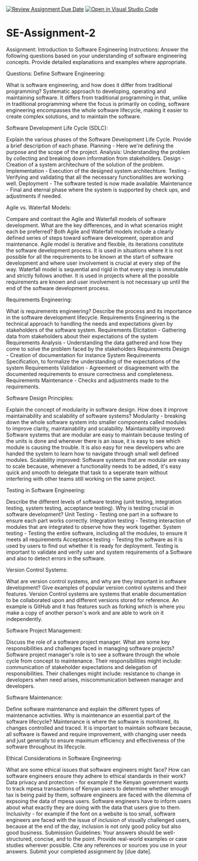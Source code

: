 [![Review Assignment Due Date](https://classroom.github.com/assets/deadline-readme-button-24ddc0f5d75046c5622901739e7c5dd533143b0c8e959d652212380cedb1ea36.svg)](https://classroom.github.com/a/-ucQIGTc)
[![Open in Visual Studio Code](https://classroom.github.com/assets/open-in-vscode-718a45dd9cf7e7f842a935f5ebbe5719a5e09af4491e668f4dbf3b35d5cca122.svg)](https://classroom.github.com/online_ide?assignment_repo_id=15194882&assignment_repo_type=AssignmentRepo)

# SE-Assignment-2

Assignment: Introduction to Software Engineering
Instructions:
Answer the following questions based on your understanding of software engineering concepts. Provide detailed explanations and examples where appropriate.

Questions:
Define Software Engineering:

What is software engineering, and how does it differ from traditional programming?
Systematic approach to developing, operating and maintaining software.
It differs from traditional programming in that, unlike in traditional programming where the focus is primarily on coding, software engineering encompasses the whole software lifecycle, making it easier to create complex solutions, and to maintain the software.

Software Development Life Cycle (SDLC):

Explain the various phases of the Software Development Life Cycle. Provide a brief description of each phase.
Planning - Here we're defining the purpose and the scope of the project.
Analysis: Understanding the problem by collecting and breaking down information from stakeholders.
Design - Creation of a system architechure of the solution of the problem.
Implementation - Execution of the designed system architechture.
Testing - Verifying and validating that all the necessary functionalities are working well.
Deployment - The software tested is now made available.
Maintenance - Final and eternal phase where the system is supported by check ups, and adjustments if needed.

Agile vs. Waterfall Models:

Compare and contrast the Agile and Waterfall models of software development. What are the key differences, and in what scenarios might each be preferred?
Both Agile and Waterfall models include a clearly defined series of steps toward software development, operation and maintenance.
Agile model is iterative and flexible, its iterations constitute the software development process. It is used in situations where it is not possible for all the requirements to be known at the start of software development and where user involvement is crucial at every step of the way.
Waterfall model is sequential and rigid in that every step is immutable and strictly follows another. It is used in projects where all the possible requirements are known and user involvement is not necessary up until the end of the software development process.

Requirements Engineering:

What is requirements engineering? Describe the process and its importance in the software development lifecycle.
Requirements Engineering is the technical approach to handling the needs and expectations given by stakeholders of the software system.
Requirements Elicitation - Gathering data from stakeholders about their expectations of the system
Requirements Analysis - Understanding the data gathered and how they come to solve the problem faced by the stakeholders
Requirements Design - Creation of documentation for instance System Requirements Specification, to formalize the understanding of the expectations of the system
Requirements Validation - Agreement or disagreement with the documented requirements to ensure correctness and completeness.
Requirements Maintenance - Checks and adjustments made to the requirements.

Software Design Principles:

Explain the concept of modularity in software design. How does it improve maintainability and scalability of software systems?
Modularity - breaking down the whole software system into smaller components called modules to improve clarity, maintainability and scalability.
Maintainablity improved: Software systems that are modular are easy to maintain because testing of the units is done and whenever there is an issue, it is easy to see which module is causing the trouble. It is also easy for new developers who are handed the system to learn how to navigate through small well defined modules.
Scalability improved: Software systems that are modular are easy to scale because, whenever a functionality needs to be added, it's easy quick and smooth to delegate that task to a seperate team without interfering with other teams still working on the same project.

Testing in Software Engineering:

Describe the different levels of software testing (unit testing, integration testing, system testing, acceptance testing). Why is testing crucial in software development?
Unit Testing - Testing one part in a software to ensure each part works correctly.
Integration testing - Testing interaction of modules that are integrated to observe how they work together.
System testing - Testing the entire software, including all the modules, to ensure it meets all requirements
Acceptance testing - Testing the software as it is used by users to find out whether it is ready for deployment.
Testing is important to validate and verify user and system requirements of a Software and also to detect errors in the software.

Version Control Systems:

What are version control systems, and why are they important in software development? Give examples of popular version control systems and their features.
Version Control systems are systems that enable documentation to be collaborated upon and different versions stored for reference. An example is GitHub and it has features such as forking which is where you make a copy of another person's work and are able to work on it independently.

Software Project Management:

Discuss the role of a software project manager. What are some key responsibilities and challenges faced in managing software projects?
Software project manager's role is to see a software through the whole cycle from concept to maintenance. Their responsibilities might include: communication of stakeholder expectations and delegation of responsibilities. Their challenges might include: resistance to change in developers when need arises, miscommunication between manager and developers.

Software Maintenance:

Define software maintenance and explain the different types of maintenance activities. Why is maintenance an essential part of the software lifecycle?
Maintenance is where the software is monitored, its changes controlled and traced.
It is important to maintain software because, all software is flawed and require improvement, with changing user needs and just generally to ensure maximum efficiency and effectiveness of the software throughout its lifecycle.

Ethical Considerations in Software Engineering:

What are some ethical issues that software engineers might face? How can software engineers ensure they adhere to ethical standards in their work?
Data privacy and protection - for example if the Kenyan government wants to track mpesa transactions of Kenyan users to determine whether enough tax is being paid by them, software engineers are faced with the dilemma of expsoing the data of mpesa users. Software engineers have to inform users about what exactly they are doing with the data that users give to them.
Inclusivity - for example if the font on a website is too small, software engineers are faced with the issue of inclusion of visually challenged users, because at the end of the day, inclusion is not only good policy but also good business.
Submission Guidelines:
Your answers should be well-structured, concise, and to the point.
Provide real-world examples or case studies wherever possible.
Cite any references or sources you use in your answers.
Submit your completed assignment by [due date].
